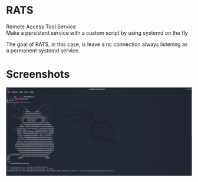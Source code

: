 # RATS
Remote Access Tool Service  
Make a persistent service with a custom script by using systemd on the fly  

The goal of RATS, in this case, is leave a nc connection always listening as a permanent systemd service.  

# Screenshots 

![alt text](https://github.com/0bfxGH0ST/RATS/blob/main/screenshots/screenshot1.png) 
